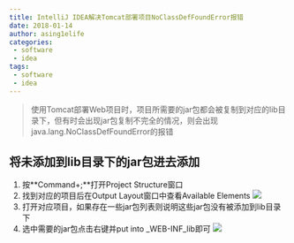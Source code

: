 ```yaml
---
title: IntelliJ IDEA解决Tomcat部署项目NoClassDefFoundError报错
date: 2018-01-14
author: asing1elife
categories:
 - software
 - idea
tags:
 - software
 - idea
---
```

> 使用Tomcat部署Web项目时，项目所需要的jar包都会被复制到对应的lib目录下，但有时会出现jar包复制不完全的情况，则会出现java.lang.NoClassDefFoundError的报错  

## 将未添加到lib目录下的jar包进去添加
1. 按**Command+;**打开Project Structure窗口
2. 找到对应的项目后在Output Layout窗口中查看Available Elements
![](http://asing1elife.com/sources/images/EB3031F0-A8C7-4701-A52F-828E9FCDFFBE.png)
3. 打开对应项目，如果存在一些jar包列表则说明这些jar包没有被添加到lib目录下
4. 选中需要的jar包点击右键并put into _WEB-INF_lib即可
![](http://asing1elife.com/sources/images/6FCEA80D-0BD4-47DE-A26A-5BFD7C39F76D.png)